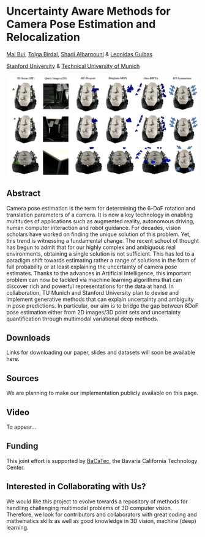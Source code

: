 
# Uncertainty Aware Methods for Camera Pose Estimation and Relocalization

[Mai Bui](http://campar.in.tum.de/Main/MaiBui),  [Tolga Birdal](http://tbirdal.me/),  [Shadi Albarqouni](http://campar.in.tum.de/Main/ShadiAlbarqouni) & [Leonidas Guibas](https://profiles.stanford.edu/leonidas-guibas)

[Stanford University](http://www.stanford.edu) & [Technical University of Munich](http://www.tum.de)

![Multimodal 6D Camera Pose Predictions](docs/teaser.jpg) 

## Abstract
Camera pose estimation is the term for determining the 6-DoF rotation and translation parameters of a camera. It is now a key technology in enabling multitudes of applications such as augmented reality, autonomous driving, human computer interaction and robot guidance. For decades, vision scholars have worked on finding the unique solution of this problem. Yet, this trend is witnessing a fundamental change. The recent school of thought has begun to admit that for our highly complex and ambiguous real environments, obtaining a single solution is not sufficient. This has led to a paradigm shift towards estimating rather a range of solutions in the form of full probability or at least explaining the uncertainty of camera pose estimates. Thanks to the advances in Artificial Intelligence, this important problem can now be tackled via machine learning algorithms that can discover rich and powerful representations for the data at hand. In collaboration, TU Munich and Stanford University plan to devise and implement generative methods that can explain uncertainty and ambiguity in pose predictions. In particular, our aim is to bridge the gap between 6DoF pose estimation either from 2D images/3D point sets and uncertainty quantification through multimodal variational deep methods.

## Downloads
Links for downloading our paper, slides and datasets will soon be available here.

## Sources
We are planning to make our implementation publicly available on this page.

## Video
To appear...

## Funding 
This joint effort is supported by [BaCaTec](http://www.bacatec.de/en/index.html), the Bavaria California Technology Center. 

## Interested in Collaborating with Us?
We would like this project to evolve towards a repository of methods for handling challenging multimodal problems of 3D computer vision. Therefore, we look for contributors and collaborators with great coding and mathematics skills as well as good knowledge in 3D vision, machine (deep) learning.
